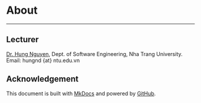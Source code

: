 # About

---

## Lecturer
<div>
<a href="nd-hung.github.io">Dr. Hung Nguyen</a>, Dept. of Software Engineering, Nha Trang University.<br>
Email: hungnd {at} ntu.edu.vn 
</div>

## Acknowledgement
<div>
This document is built with <a href="mkdocs.org">MkDocs</a> and powered by <a href="github.com">GitHub</a>. 
</div>

